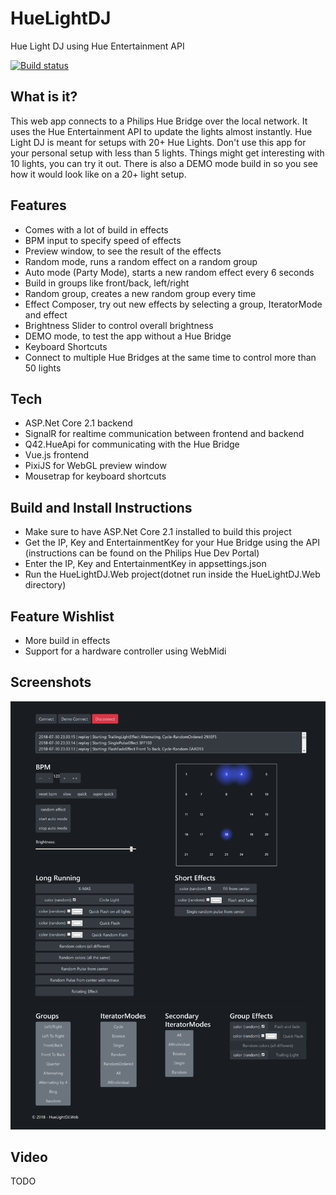 # HueLightDJ
Hue Light DJ using Hue Entertainment API

[![Build status](https://ci.appveyor.com/api/projects/status/sdng57og0rpx76ub/branch/master?svg=true)](https://ci.appveyor.com/project/michielpost/huelightdj/branch/master)

## What is it?
This web app connects to a Philips Hue Bridge over the local network. It uses the Hue Entertainment API to update the lights almost instantly.
Hue Light DJ is meant for setups with 20+ Hue Lights. Don't use this app for your personal setup with less than 5 lights. Things might get interesting with 10 lights, you can try it out. There is also a DEMO mode build in so you see how it would look like on a 20+ light setup.

## Features
- Comes with a lot of build in effects
- BPM input to specify speed of effects
- Preview window, to see the result of the effects
- Random mode, runs a random effect on a random group
- Auto mode (Party Mode), starts a new random effect every 6 seconds
- Build in groups like front/back, left/right
- Random group, creates a new random group every time
- Effect Composer, try out new effects by selecting a group, IteratorMode and effect
- Brightness Slider to control overall brightness
- DEMO mode, to test the app without a Hue Bridge
- Keyboard Shortcuts
- Connect to multiple Hue Bridges at the same time to control more than 50 lights 

## Tech
- ASP.Net Core 2.1 backend
- SignalR for realtime communication between frontend and backend
- Q42.HueApi for communicating with the Hue Bridge
- Vue.js frontend
- PixiJS for WebGL preview window
- Mousetrap for keyboard shortcuts

## Build and Install Instructions
- Make sure to have ASP.Net Core 2.1 installed to build this project
- Get the IP, Key and EntertainmentKey for your Hue Bridge using the API (instructions can be found on the Philips Hue Dev Portal)
- Enter the IP, Key and EntertainmentKey in appsettings.json
- Run the HueLightDJ.Web project(dotnet run inside the HueLightDJ.Web directory) 

## Feature Wishlist
- More build in effects
- Support for a hardware controller using WebMidi

## Screenshots
![screenshot01](screenshot01.png)

## Video
TODO
